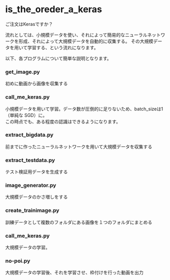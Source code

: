 # is_the_oreder_a_keras
ご注文はKerasですか？

流れとしては、小規模データを使い、それによって簡易的なニューラルネットワークを形成、それによって大規模データを自動的に収集する。
その大規模データを用いて学習する、という流れになります。

以下、各プログラムについて簡単な説明となります。

<h3>get_image.py</h3>
初めに動画から画像を収集する

<h3>call_me_keras.py</h3>
小規模データを用いて学習。データ数が圧倒的に足りないため、batch_sizeは1（単純な SGD）に。<br>
この時点でも、ある程度の認識はできるようになります。

<h3>extract_bigdata.py</h3>
前までに作ったニューラルネットワークを用いて大規模データを収集する

<h3>extract_testdata.py</h3>
テスト検証用データを生成する

<h3>image_generator.py</h3>
大規模データのかさ増しをする

<h3>create_trainimage.py</h3>
訓練データとして複数のフォルダにある画像を１つのフォルダにまとめる

<h3>call_me_keras.py</h3>
大規模データの学習。

<h3>no-poi.py</h3>
大規模データの学習後、それを学習させ、枠付けを行った動画を出力
